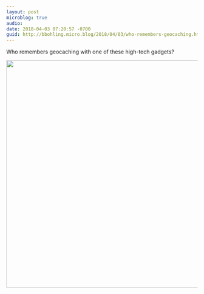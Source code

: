 ```yaml
---
layout: post
microblog: true
audio: 
date: 2018-04-03 07:20:57 -0700
guid: http://bbohling.micro.blog/2018/04/03/who-remembers-geocaching.html
---
```

Who remembers geocaching with one of these high-tech gadgets?

<img src="http://micro.brandonbohling.com/uploads/2018/3c5354726b.jpg" width="600" height="599" />
